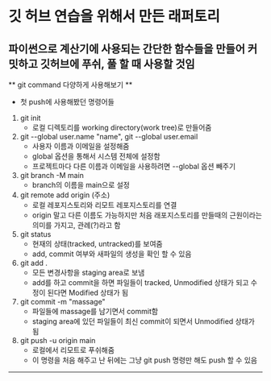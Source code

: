 # 깃 허브 연습을 위해서 만든 래퍼토리
## 파이썬으로 계산기에 사용되는 간단한 함수들을 만들어 커밋하고 깃허브에 푸쉬, 풀 할 때 사용할 것임

** git command 다양하게 사용해보기 **
* 첫 push에 사용해봤던 명령어들
1. git init
    - 로컬 디렉토리를 working directory(work tree)로 만들어줌
2. git --global user.name "name", git --global user.email
    - 사용자 이름과 이메일을 설정해줌
    - global 옵션을 통해서 시스템 전체에 설정함 
    - 프로젝트마다 다른 이름과 이메일을 사용하려면 --global 옵션 빼주기
3. git branch -M main
    - branch의 이름을 main으로 설정
4. git remote add origin (주소)
    - 로컬 레포지스토리와 리모트 레포지스토리를 연결
    - origin 말고 다른 이름도 가능하지만 처음 래포지스토리를 만들때의 근원이라는 의미를 가지고, 관례(?)라고 함
5. git status
    - 현재의 상태(tracked, untracked)를 보여줌
    - add, commit 여부와 새파일의 생성을 확인 할 수 있음
6. git add .
    - 모든 변경사항을 staging area로 보냄
    - add를 하고 commit을 하면 파일들이 tracked, Unmodified 상태가 되고 수정이 된다면 Modified 상태가 됨
7. git commit -m "massage"
    - 파일들에 massage를 남기면서 commit함
    - staging area에 있던 파일들이 최신 commit이 되면서 Unmodified 상태가 됨
8. git push -u origin main
    - 로컬에서 리모트로 푸쉬해줌
    - 이 명령을 처음 해주고 난 뒤에는 그냥 git push 명령만 해도 push 할 수 있음
---